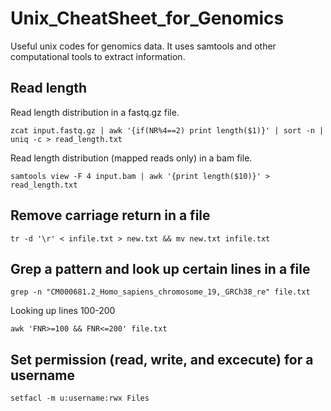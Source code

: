 # Unix_CheatSheet_for_Genomics
Useful unix codes for genomics data. It uses samtools and other computational tools to extract information.

## Read length
Read length distribution in a fastq.gz file.
```
zcat input.fastq.gz | awk '{if(NR%4==2) print length($1)}' | sort -n | uniq -c > read_length.txt

```

Read length distribution (mapped reads only) in a bam file. 
```
samtools view -F 4 input.bam | awk '{print length($10)}' > read_length.txt
```

## Remove carriage return in a file
```
tr -d '\r' < infile.txt > new.txt && mv new.txt infile.txt
```

## Grep a pattern and look up certain lines in a file
```
grep -n "CM000681.2_Homo_sapiens_chromosome_19,_GRCh38_re" file.txt 
```
Looking up lines 100-200
```
awk 'FNR>=100 && FNR<=200' file.txt
```

## Set permission (read, write, and excecute) for a username
```
setfacl -m u:username:rwx Files
```
